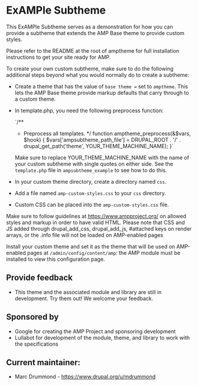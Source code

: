 # ExAMPle Subtheme

This ExAMPle Subtheme serves as a demonstration for how you can provide
a subtheme that extends the AMP Base theme to provide custom styles.

Please refer to the README at the root of amptheme for full installation
instructions to get your site ready for AMP.

To create your own custom subtheme, make sure to do the following
additional steps beyond what you would normally do to create a subtheme:

- Create a theme that has the value of `base theme =` set to `amptheme`.
  This lets the AMP Base theme provide markup defaults that carry
  through to a custom theme.
- In template.php, you need the following preprocess function:

  `/**
    * Preprocess all templates.
    */
   function amptheme_preprocess(&$vars, $hook) {
     $vars['ampsubtheme_path_file'] = DRUPAL_ROOT . '/' .
       drupal_get_path('theme', YOUR_THEME_MACHINE_NAME);
   }`
   
  Make sure to replace YOUR_THEME_MACHINE_NAME with the name of your
  custom subtheme with single quotes on either side. See the
  `template.php` file in `ampsubtheme_example` to see how to do this.
- In your custom theme directory, create a directory named `css`.
- Add a file named `amp-custom-styles.css` to your `css` directory.
- Custom CSS can be placed into the `amp-custom-styles.css` file.

Make sure to follow guidelines at https://www.ampproject.org/ on allowed
styles and markup in order to have valid HTML. Please note that CSS and
JS added through drupal_add_css, drupal_add_js, #attached
keys on render arrays, or the .info file will not be loaded on
AMP-enabled pages

Install your custom theme and set it as the theme that will be used on
AMP-enabled pages at `/admin/config/content/amp`: the AMP module must be
installed to view this configuration page.

## Provide feedback
- This theme and the associated module and library are still in development.
  Try them out! We welcome your feedback.

## Sponsored by
- Google for creating the AMP Project and sponsoring development
- Lullabot for development of the module, theme, and library to work with the
  specifications

## Current maintainer:
- Marc Drummond - https://www.drupal.org/u/mdrummond
